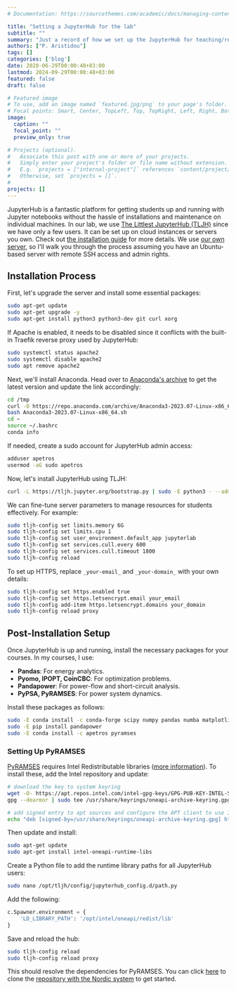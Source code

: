 ```yaml
---
# Documentation: https://sourcethemes.com/academic/docs/managing-content/

title: "Setting a JupyterHub for the lab"
subtitle: ""
summary: "Just a record of how we set up the JupyterHub for teaching/research in the lab."
authors: ["P. Aristidou"]
tags: []
categories: ['blog']
date: 2020-06-29T00:00:48+03:00
lastmod: 2024-09-29T00:00:48+03:00
featured: false
draft: false

# Featured image
# To use, add an image named `featured.jpg/png` to your page's folder.
# Focal points: Smart, Center, TopLeft, Top, TopRight, Left, Right, BottomLeft, Bottom, BottomRight.
image:
  caption: ""
  focal_point: ""
  preview_only: true

# Projects (optional).
#   Associate this post with one or more of your projects.
#   Simply enter your project's folder or file name without extension.
#   E.g. `projects = ["internal-project"]` references `content/project/deep-learning/index.md`.
#   Otherwise, set `projects = []`.
# 
projects: []
---
```



JupyterHub is a fantastic platform for getting students up and running with Jupyter notebooks without the hassle of installations and maintenance on individual machines. In our lab, we use [The Littlest JupyterHub (TLJH)](https://tljh.jupyter.org/) since we have only a few users. It can be set up on cloud instances or servers you own. Check out [the installation guide](https://tljh.jupyter.org/en/latest/install/index.html) for more details. We use [our own server](https://sps.cut.ac.cy/jhub), so I'll walk you through the process assuming you have an Ubuntu-based server with remote SSH access and admin rights.

## Installation Process

First, let's upgrade the server and install some essential packages:

```bash
sudo apt-get update
sudo apt-get upgrade -y
sudo apt-get install python3 python3-dev git curl xorg
```

If Apache is enabled, it needs to be disabled since it conflicts with the built-in Traefik reverse proxy used by JupyterHub:

```bash
sudo systemctl status apache2
sudo systemctl disable apache2
sudo apt remove apache2
```

Next, we'll install Anaconda. Head over to [Anaconda's archive](https://repo.anaconda.com/archive/) to get the latest version and update the link accordingly:

```bash
cd /tmp
curl -O https://repo.anaconda.com/archive/Anaconda3-2023.07-Linux-x86_64.sh
bash Anaconda3-2023.07-Linux-x86_64.sh
cd ~
source ~/.bashrc
conda info
```

If needed, create a sudo account for JupyterHub admin access:

```bash
adduser apetros
usermod -aG sudo apetros
```

Now, let's install JupyterHub using TLJH:

```bash
curl -L https://tljh.jupyter.org/bootstrap.py | sudo -E python3 - --admin apetros
```

We can fine-tune server parameters to manage resources for students effectively. For example:

```bash
sudo tljh-config set limits.memory 6G
sudo tljh-config set limits.cpu 1
sudo tljh-config set user_environment.default_app jupyterlab
sudo tljh-config set services.cull.every 600
sudo tljh-config set services.cull.timeout 1800
sudo tljh-config reload
```

To set up HTTPS, replace `_your-email_` and `_your-domain_` with your own details:

```bash
sudo tljh-config set https.enabled true
sudo tljh-config set https.letsencrypt.email your_email
sudo tljh-config add-item https.letsencrypt.domains your_domain
sudo tljh-config reload proxy
```

## Post-Installation Setup

Once JupyterHub is up and running, install the necessary packages for your courses. In my courses, I use:

- **Pandas**: For energy analytics.
- **Pyomo, IPOPT, CoinCBC**: For optimization problems.
- **Pandapower**: For power-flow and short-circuit analysis.
- **PyPSA, PyRAMSES**: For power system dynamics.

Install these packages as follows:

```bash
sudo -E conda install -c conda-forge scipy numpy pandas numba matplotlib pyomo ipopt glpk coincbc pypsa networkx cartopy
sudo -E pip install pandapower
sudo -E conda install -c apetros pyramses
```

### Setting Up PyRAMSES

[PyRAMSES](https://pyramses.netlify.app/) requires Intel Redistributable libraries ([more information](https://www.intel.com/content/www/us/en/docs/oneapi/installation-guide-linux/2023-0/apt.html)). To install these, add the Intel repository and update:

```bash
# download the key to system keyring
wget -O- https://apt.repos.intel.com/intel-gpg-keys/GPG-PUB-KEY-INTEL-SW-PRODUCTS.PUB |
gpg --dearmor | sudo tee /usr/share/keyrings/oneapi-archive-keyring.gpg > /dev/null

# add signed entry to apt sources and configure the APT client to use Intel repository:
echo "deb [signed-by=/usr/share/keyrings/oneapi-archive-keyring.gpg] https://apt.repos.intel.com/oneapi all main" | sudo tee /etc/apt/sources.list.d/oneAPI.list
```

Then update and install:

```bash
sudo apt-get update
sudo apt-get install intel-oneapi-runtime-libs
```

Create a Python file to add the runtime library paths for all JupyterHub users:

```bash
sudo nano /opt/tljh/config/jupyterhub_config.d/path.py
```

Add the following:

```python
c.Spawner.environment = {
    'LD_LIBRARY_PATH': '/opt/intel/oneapi/redist/lib'
}
```

Save and reload the hub:

```bash
sudo tljh-config reload
sudo tljh-config reload proxy
```

This should resolve the dependencies for PyRAMSES. You can click [here](https://sps.cut.ac.cy/Nordic_JhubStart) to clone the [repository with the Nordic system](https://github.com/SPS-L/Nordic_JhubStart) to get started.